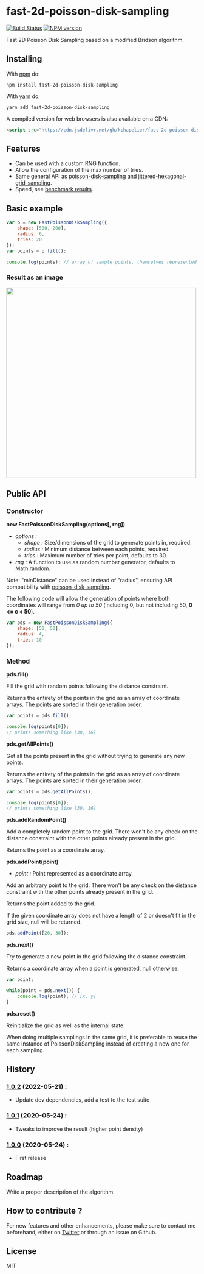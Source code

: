 # fast-2d-poisson-disk-sampling

[![Build Status](https://travis-ci.org/kchapelier/fast-2d-poisson-disk-sampling.svg)](https://travis-ci.org/kchapelier/fast-2d-poisson-disk-sampling) [![NPM version](https://badge.fury.io/js/fast-2d-poisson-disk-sampling.svg)](http://badge.fury.io/js/fast-2d-poisson-disk-sampling)

Fast 2D Poisson Disk Sampling based on a modified Bridson algorithm.

## Installing

With [npm](https://www.npmjs.com/) do:

```
npm install fast-2d-poisson-disk-sampling
```

With [yarn](https://yarnpkg.com/) do:

```
yarn add fast-2d-poisson-disk-sampling
```

A compiled version for web browsers is also available on a CDN:

```html
<script src="https://cdn.jsdelivr.net/gh/kchapelier/fast-2d-poisson-disk-sampling@1.0.2/build/fast-poisson-disk-sampling.min.js"></script>
```

## Features

- Can be used with a custom RNG function.
- Allow the configuration of the max number of tries.
- Same general API as [poisson-disk-sampling](https://github.com/kchapelier/poisson-disk-sampling) and [jittered-hexagonal-grid-sampling](https://github.com/kchapelier/jittered-hexagonal-grid-sampling).
- Speed, see [benchmark results](https://github.com/kchapelier/fast-2d-poisson-disk-sampling/blob/master/BENCHMARK.md).

## Basic example

```js
var p = new FastPoissonDiskSampling({
    shape: [500, 200],
    radius: 6,
    tries: 20
});
var points = p.fill();

console.log(points); // array of sample points, themselves represented as simple arrays
```

### Result as an image

<img src="https://github.com/kchapelier/fast-2d-poisson-disk-sampling/raw/master/img/example1.png" style="image-rendering:pixelated; width:500px;"></img>

## Public API

### Constructor

**new FastPoissonDiskSampling(options[, rng])**

- *options :*
  - *shape :* Size/dimensions of the grid to generate points in, required.
  - *radius :* Minimum distance between each points, required.
  - *tries :* Maximum number of tries per point, defaults to 30.
- *rng :* A function to use as random number generator, defaults to Math.random.

Note: "minDistance" can be used instead of "radius", ensuring API compatibility with [poisson-disk-sampling](https://github.com/kchapelier/poisson-disk-sampling).

The following code will allow the generation of points where both coordinates will range from *0 up to 50* (including 0, but not including 50, **0 <= c < 50**).

```js
var pds = new FastPoissonDiskSampling({
    shape: [50, 50],
    radius: 4,
    tries: 10
});
```

### Method

**pds.fill()**

Fill the grid with random points following the distance constraint.

Returns the entirety of the points in the grid as an array of coordinate arrays. The points are sorted in their generation order.

```js
var points = pds.fill();

console.log(points[0]);
// prints something like [30, 16]
```

**pds.getAllPoints()**

Get all the points present in the grid without trying to generate any new points.

Returns the entirety of the points in the grid as an array of coordinate arrays. The points are sorted in their generation order.

```js
var points = pds.getAllPoints();

console.log(points[0]);
// prints something like [30, 16]
```

**pds.addRandomPoint()**

Add a completely random point to the grid. There won't be any check on the distance constraint with the other points already present in the grid.

Returns the point as a coordinate array.

**pds.addPoint(point)**

- *point :* Point represented as a coordinate array.

Add an arbitrary point to the grid. There won't be any check on the distance constraint with the other points already present in the grid.

Returns the point added to the grid.

If the given coordinate array does not have a length of 2 or doesn't fit in the grid size, null will be returned.

```js
pds.addPoint([20, 30]);
```

**pds.next()**

Try to generate a new point in the grid following the distance constraint.

Returns a coordinate array when a point is generated, null otherwise.

```js
var point;

while(point = pds.next()) {
    console.log(point); // [x, y]
}
```

**pds.reset()**

Reinitialize the grid as well as the internal state.

When doing multiple samplings in the same grid, it is preferable to reuse the same instance of PoissonDiskSampling instead of creating a new one for each sampling.

## History

### [1.0.2](https://github.com/kchapelier/fast-2d-poisson-disk-sampling/tree/1.0.2) (2022-05-21) :

- Update dev dependencies, add a test to the test suite

### [1.0.1](https://github.com/kchapelier/fast-2d-poisson-disk-sampling/tree/1.0.1) (2020-05-24) :

- Tweaks to improve the result (higher point density)

### [1.0.0](https://github.com/kchapelier/fast-2d-poisson-disk-sampling/tree/1.0.0) (2020-05-24) :

- First release

## Roadmap

Write a proper description of the algorithm.

## How to contribute ?

For new features and other enhancements, please make sure to contact me beforehand, either on [Twitter](https://twitter.com/kchplr) or through an issue on Github.

## License

MIT